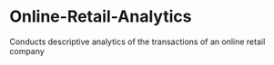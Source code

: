# Online-Retail-Analytics
Conducts descriptive analytics of the transactions of an online retail company
